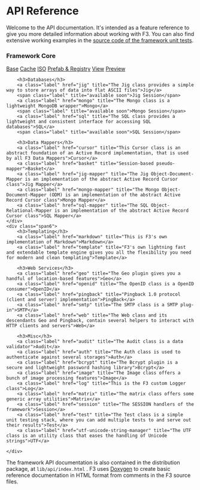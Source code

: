 # API Reference

Welcome to the API documentation. It's intended as a feature reference to give you more detailed information about working with F3.
You can also find extensive working examples in the [source code of the framework unit tests](https://github.com/bcosca/fatfree/tree/dev/app).

<div class="row-fluid pb25 ref">
    <div class="span6">
        <h3>Framework Core</h3>
        <a class="label" href="base" title="The Base class represents the framework core">Base</a>
        <a class="label" href="cache" title="F3 Multi protocols Cache engine">Cache</a>
        <a class="label" href="iso" title="The ISO class provides a list of ISO codes of languages  and countries">ISO</a>
        <a class="label" href="prefab-registry" title="Prefab is a factory wrapper for singleton classes">Prefab & Registry</a>
        <a class="label" href="view" title="The View is responsible for rendering PHP views in MVC parlance">View</a>
        <a class="label" href="preview" title="The Preview class is a lightweight template engine class that extends the View class">Preview</a>

        <h3>Databases</h3>
        <a class="label" href="jig" title="The Jig class provides a simple way to store arrays of data into flat ASCII files">Jig</a>
        <span class="label" title="available soon">Jig Session</span>
        <a class="label" href="mongo" title="The Mongo class is a lightweight MongoDB wrapper">Mongo</a>
        <span class="label" title="available soon">Mongo Session</span>
        <a class="label" href="sql" title="The SQL class provides a lightweight and consistent interface for accessing SQL databases">SQL</a>
        <span class="label" title="available soon">SQL Session</span>

        <h3>Data Mappers</h3>
        <a class="label" href="cursor" title="This Cursor class is an abstract foundation of an Active Record implementation, that is used by all F3 Data Mappers">Cursor</a>
        <a class="label" href="basket" title="Session-based pseudo-mapper">Basket</a>
        <a class="label" href="jig-mapper" title="The Jig Object-Document-Mapper is an implementation of the abstract Active Record Cursor class">Jig Mapper</a>
        <a class="label" href="mongo-mapper" title="The Mongo Object-Document-Mapper (ODM) is an implementation of the abstract Active Record Cursor class">Mongo Mapper</a>
        <a class="label" href="sql-mapper" title="The SQL Object-Relational-Mapper is an implementation of the abstract Active Record Cursor class">SQL Mapper</a>
    </div>
    <div class="span6">
        <h3>Templating</h3>
        <a class="label" href="markdown" title="This is F3's own implementation of Markdown">Markdown</a>
        <a class="label" href="template" title="F3's own lightning fast and extendable template engine gives you all the flexibility you need for modern and clean templating">Template</a>

        <h3>Web Services</h3>
        <a class="label" href="geo" title="The Geo plugin gives you a handful of location-based features">Geo</a>
        <a class="label" href="openid" title="The OpenID class is a OpenID consumer">OpenID</a>
        <a class="label" href="pingback" title="Pingback 1.0 protocol (client and server) implementation">PingBack</a>
        <a class="label" href="smtp" title="The SMTP class is a SMTP plug-in">SMTP</a>
        <a class="label" href="web" title="The Web class and its descendants Geo and Pingback, contain several helpers to interact with HTTP clients and servers">Web</a>

        <h3>Misc</h3>
        <a class="label" href="audit" title="The Audit class is a data validator">Audit</a>
        <a class="label" href="auth" title="The Auth class is used to authenticate against several storages">Auth</a>
        <a class="label" href="bcrypt" title="The Bcrypt plugin is a secure and lightweight password hashing library">Bcrypt</a>
        <a class="label" href="image" title="The Image class offers a bunch of image processing features">Image</a>
        <a class="label" href="log" title="This is the F3 custom Logger class">Log</a>
        <a class="label" href="matrix" title="The matrix class offers some generic array utilities">Matrix</a>
        <a class="label" href="session" title="The SESSION handlers of the framework">Session</a>
        <a class="label" href="test" title="The Test class is a simple unit testing stack, where you can add multiple tests to and serve out their results">Test</a>
        <a class="label" href="utf-unicode-string-manager" title="The UTF class is an utility class that eases the handling of Unicode strings">UTF</a>

    </div>
</div>


The framework API documentation is also contained in the distribution package, at `lib/api/index.html` . F3 uses [Doxygen](http://www.stack.nl/~dimitri/doxygen/ "Doxygen is a tool for generating documentation from annotated source code") to create basic reference documentation in HTML format from comments in the F3 source files.
